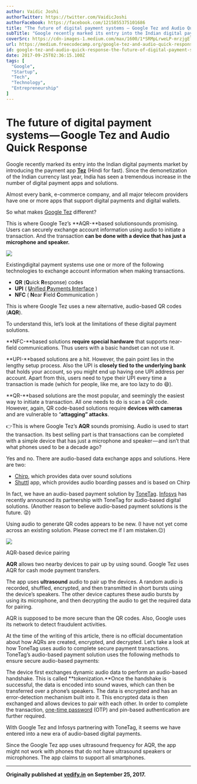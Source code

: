 ```yaml
---
author: Vaidic Joshi
authorTwitter: https://twitter.com/VaidicJoshi
authorFacebook: https://facebook.com/1215855375101686
title: "The future of digital payment systems — Google Tez and Audio Quick Response"
subTitle: "Google recently marked its entry into the Indian digital payments market by introducing the payment app Tez (Hindi for fast). Since the d..."
coverSrc: https://cdn-images-1.medium.com/max/1600/1*SRMpLrweLP-mrzjgEl4FYg.jpeg
url: https://medium.freecodecamp.org/google-tez-and-audio-quick-response-the-future-of-digital-payment-systems-9ae3485c7128
id: google-tez-and-audio-quick-response-the-future-of-digital-payment-systems-9ae3485c7128
date: 2017-09-25T02:36:15.100Z
tags: [
  "Google",
  "Startup",
  "Tech",
  "Technology",
  "Entrepreneurship"
]
---
```

# The future of digital payment systems — Google Tez and Audio Quick Response

Google recently marked its entry into the Indian digital payments market by introducing the payment app [**Tez**](https://en.wikipedia.org/wiki/Google_Tez) (Hindi for fast). Since the demonetization of the Indian currency last year, India has seen a tremendous increase in the number of digital payment apps and solutions.

Almost every bank, e-commerce company, and all major telecom providers have one or more apps that support digital payments and digital wallets.

So what makes [Google Tez](https://en.wikipedia.org/wiki/Google_Tez) different?

This is where Google Tez’s **AQR-**based solutionsounds promising. Users can securely exchange account information using audio to initiate a transaction. And the transaction **can be done with a device that has just a microphone and speaker.**



![](https://cdn-images-1.medium.com/max/1600/1*SRMpLrweLP-mrzjgEl4FYg.jpeg)



Existingdigital payment systems use one or more of the following technologies to exchange account information when making transactions.

*   **QR** (**Q**uick **R**esponse) codes
*   **UPI** ( [**U**nified **P**ayments **I**nterface](http://www.npci.org.in/UPI_Background.aspx) )
*   **NFC** ( **N**ear **F**ield **C**ommunication )

This is where Google Tez uses a new alternative, audio-based QR codes (**AQR**).

To understand this, let’s look at the limitations of these digital payment solutions.

**NFC-**based solutions **require special hardware** that supports near-field communications. Thus users with a basic handset can not use it.

**UPI-**based solutions are a hit. However, the pain point lies in the lengthy setup process. Also the UPI is **closely tied to the underlying bank** that holds your account, so you might end up having one UPI address per account. Apart from this, users need to type their UPI every time a transaction is made (which for people, like me, are too lazy to do 😄).

**QR-**based solutions are the most popular, and seemingly the easiest way to initiate a transaction. All one needs to do is scan a QR code. However, again, QR code-based solutions require **devices with cameras** and are vulnerable to “**attagging” attacks**.

👉This is where Google Tez’s **AQR** sounds promising. Audio is used to start the transaction. Its best selling part is that transactions can be completed with a simple device that has just a microphone and speaker — and isn’t that what phones used to be a decade ago?

Yes and no. There are audio-based data exchange apps and solutions. Here are two:

*   [Chirp](https://www.chirp.io/), which provides data over sound solutions
*   [Shuttl](https://vimeo.com/181485272) app, which provides audio boarding passes and is based on Chirp

In fact, we have an audio-based payment solution by [ToneTag](http://tonetag.com/). [Infosys](https://www.infosys.com/) has recently announced its partnership with ToneTag for audio-based digital solutions. (Another reason to believe audio-based payment solutions is the future. 😜)

Using audio to generate QR codes appears to be new. (I have not yet come across an existing solution. Please correct me if I am mistaken.😐)



![](https://cdn-images-1.medium.com/max/1600/1*IHp-N8YYNgKvhvrxpqY1RQ.png)

AQR-based device pairing



**AQR** allows two nearby devices to pair up by using sound. Google Tez uses AQR for cash mode payment transfers.

The app uses **ultrasound** audio to pair up the devices. A random audio is recorded, shuffled, encrypted, and then transmitted in short bursts using the device’s speakers. The other device captures these audio bursts by using its microphone, and then decrypting the audio to get the required data for pairing.

AQR is supposed to be more secure than the QR codes. Also, Google uses its network to detect fraudulent activities.

At the time of the writing of this article, there is no official documentation about how AQRs are created, encrypted, and decrypted. Let’s take a look at how ToneTag uses audio to complete secure payment transactions. ToneTag’s audio-based payment solution uses the following methods to ensure secure audio-based payments:

The device first exchanges dynamic audio data to perform an audio-based handshake. This is called **tokenization.**Once the handshake is successful, the data is encoded into sound waves, which can then be transferred over a phone’s speakers. The data is encrypted and has an error-detection mechanism built into it. This encrypted data is then exchanged and allows devices to pair with each other. In order to complete the transaction, [one-time password](https://en.wikipedia.org/wiki/One-time_password) (OTP) and pin-based authentication are further required.

With Google Tez and Infosys partnering with ToneTag, it seems we have entered into a new era of audio-based digital payments.

Since the Google Tez app uses ultrasound frequency for AQR, the app might not work with phones that do not have ultrasound speakers or microphones. The app claims to support all smartphones.











* * *







**Originally published at** [**vedify.in**](https://vedify.in/is-audio-the-future-of-digital-payment-systems-google-tez-and-aqr-audio-qr-63cf3c0aaaa7) **on September 25, 2017.**








